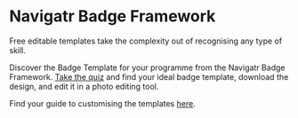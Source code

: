 # Navigatr Badge Framework
Free editable templates take the complexity out of recognising any type of skill.

Discover the Badge Template for your programme from the Navigatr Badge Framework. 
[Take the quiz](https://www.navigatr.org/the-digital-badge-framework) and find your ideal badge template, download the design, and edit it in a photo editing tool. 

Find your guide to customising the templates [here](https://docs.google.com/presentation/d/1X1irgIAeu4FyNuK7a5zEMk7LG1EOj5u9CPDueqxGeKE/edit?usp=sharing). 
